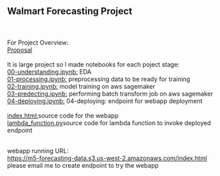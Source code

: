 <h2>Walmart Forecasting Project</h2><br/>
<br/>For Project Overview:<br/>
<a href='https://github.com/engrkassar/5.-MLND_Capstone_Project/blob/main/proposal.pdf'>Proposal</a><br/>
<br/>It is large project so I made notebooks for each poject stage:<br/>
<a href='https://github.com/engrkassar/5.-MLND_Capstone_Project/blob/main/00-understanding.ipynb'>00-understanding.ipynb:</a> EDA<br/>
<a href='https://github.com/engrkassar/5.-MLND_Capstone_Project/blob/main/01-processing.ipynb'>01-processing.ipynb:</a> preprocessing data to be ready for training<br/>
<a href='https://github.com/engrkassar/5.-MLND_Capstone_Project/blob/main/02-training.ipynb'>02-training.ipynb:</a> model training on aws sagemaker<br/>
<a href='https://github.com/engrkassar/5.-MLND_Capstone_Project/blob/main/03-predecting.ipynb'>03-predecting.ipynb:</a> performing batch transform job on aws sagemaker<br/>
<a href='https://github.com/engrkassar/5.-MLND_Capstone_Project/blob/main/04-deploying.ipynb'>04-deploying.ipynb:</a> 04-deploying: endpoint for webapp deployment<br/>
<br/><a href='https://github.com/engrkassar/5.-MLND_Capstone_Project/blob/main/index.html'>index.html:</a>source code for the webapp<br/>
<a href='https://github.com/engrkassar/5.-MLND_Capstone_Project/blob/main/lambda_function.py'>lambda_function.py</a>source code for lambda function to invoke deployed endpoint<br/>

<br/>webapp running URL:<br/>
https://m5-forecasting-data.s3.us-west-2.amazonaws.com/index.html<br/>
please email me to create endpoint to try the webapp<br/>
